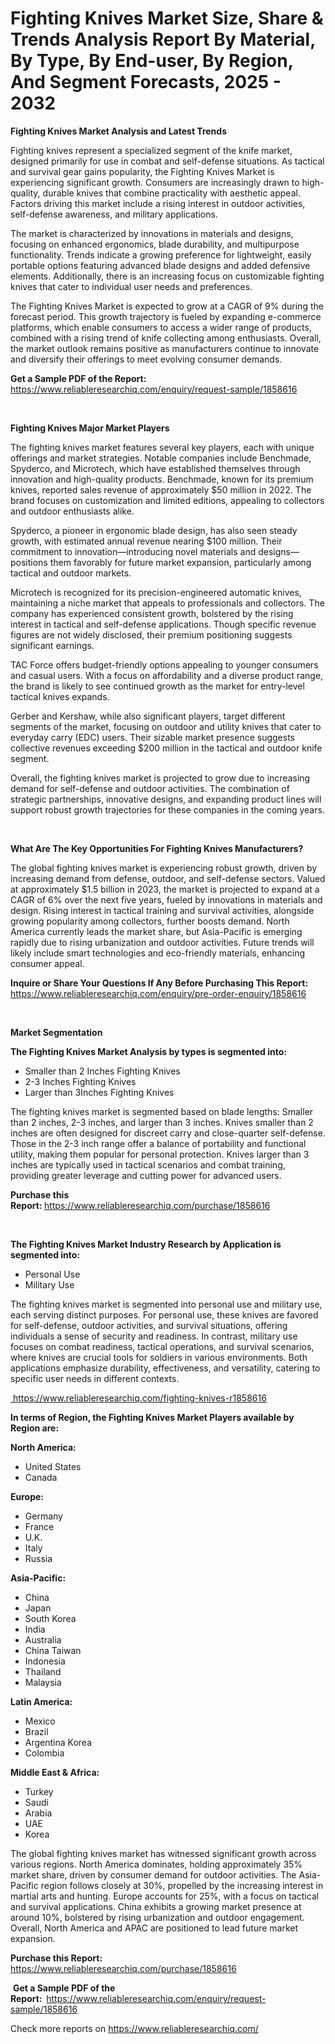 <p><h1>Fighting Knives Market Size, Share & Trends Analysis Report By Material, By Type, By End-user, By Region, And Segment Forecasts, 2025 - 2032</h1></p><p><strong>Fighting Knives Market Analysis and Latest Trends</strong></p>
<p><p>Fighting knives represent a specialized segment of the knife market, designed primarily for use in combat and self-defense situations. As tactical and survival gear gains popularity, the Fighting Knives Market is experiencing significant growth. Consumers are increasingly drawn to high-quality, durable knives that combine practicality with aesthetic appeal. Factors driving this market include a rising interest in outdoor activities, self-defense awareness, and military applications.</p><p>The market is characterized by innovations in materials and designs, focusing on enhanced ergonomics, blade durability, and multipurpose functionality. Trends indicate a growing preference for lightweight, easily portable options featuring advanced blade designs and added defensive elements. Additionally, there is an increasing focus on customizable fighting knives that cater to individual user needs and preferences.</p><p>The Fighting Knives Market is expected to grow at a CAGR of 9% during the forecast period. This growth trajectory is fueled by expanding e-commerce platforms, which enable consumers to access a wider range of products, combined with a rising trend of knife collecting among enthusiasts. Overall, the market outlook remains positive as manufacturers continue to innovate and diversify their offerings to meet evolving consumer demands.</p></p>
<p><strong>Get a Sample PDF of the Report:&nbsp;</strong> <a href="https://www.reliableresearchiq.com/enquiry/request-sample/1858616?utm_campaign=2232&utm_medium=2&utm_source=Github&utm_content=ia&utm_term=10022025&utm_id=fighting-knives">https://www.reliableresearchiq.com/enquiry/request-sample/1858616</a></p>
<p>&nbsp;</p>
<p><strong>Fighting Knives Major Market Players</strong></p>
<p><p>The fighting knives market features several key players, each with unique offerings and market strategies. Notable companies include Benchmade, Spyderco, and Microtech, which have established themselves through innovation and high-quality products. Benchmade, known for its premium knives, reported sales revenue of approximately $50 million in 2022. The brand focuses on customization and limited editions, appealing to collectors and outdoor enthusiasts alike.</p><p>Spyderco, a pioneer in ergonomic blade design, has also seen steady growth, with estimated annual revenue nearing $100 million. Their commitment to innovation—introducing novel materials and designs—positions them favorably for future market expansion, particularly among tactical and outdoor markets.</p><p>Microtech is recognized for its precision-engineered automatic knives, maintaining a niche market that appeals to professionals and collectors. The company has experienced consistent growth, bolstered by the rising interest in tactical and self-defense applications. Though specific revenue figures are not widely disclosed, their premium positioning suggests significant earnings.</p><p>TAC Force offers budget-friendly options appealing to younger consumers and casual users. With a focus on affordability and a diverse product range, the brand is likely to see continued growth as the market for entry-level tactical knives expands.</p><p>Gerber and Kershaw, while also significant players, target different segments of the market, focusing on outdoor and utility knives that cater to everyday carry (EDC) users. Their sizable market presence suggests collective revenues exceeding $200 million in the tactical and outdoor knife segment.</p><p>Overall, the fighting knives market is projected to grow due to increasing demand for self-defense and outdoor activities. The combination of strategic partnerships, innovative designs, and expanding product lines will support robust growth trajectories for these companies in the coming years.</p></p>
<p>&nbsp;</p>
<p><strong>What Are The Key Opportunities For Fighting Knives Manufacturers?</strong></p>
<p><p>The global fighting knives market is experiencing robust growth, driven by increasing demand from defense, outdoor, and self-defense sectors. Valued at approximately $1.5 billion in 2023, the market is projected to expand at a CAGR of 6% over the next five years, fueled by innovations in materials and design. Rising interest in tactical training and survival activities, alongside growing popularity among collectors, further boosts demand. North America currently leads the market share, but Asia-Pacific is emerging rapidly due to rising urbanization and outdoor activities. Future trends will likely include smart technologies and eco-friendly materials, enhancing consumer appeal.</p></p>
<p><strong>Inquire or Share Your Questions If Any Before Purchasing This Report:</strong> <a href="https://www.reliableresearchiq.com/enquiry/pre-order-enquiry/1858616?utm_campaign=2232&utm_medium=2&utm_source=Github&utm_content=ia&utm_term=10022025&utm_id=fighting-knives">https://www.reliableresearchiq.com/enquiry/pre-order-enquiry/1858616</a></p>
<p>&nbsp;</p>
<p><strong>Market Segmentation</strong></p>
<p><strong>The Fighting Knives Market Analysis by types is segmented into:</strong></p>
<p><ul><li>Smaller than 2 Inches Fighting Knives</li><li>2-3 Inches Fighting Knives</li><li>Larger than 3Inches Fighting Knives</li></ul></p>
<p><p>The fighting knives market is segmented based on blade lengths: Smaller than 2 inches, 2-3 inches, and larger than 3 inches. Knives smaller than 2 inches are often designed for discreet carry and close-quarter self-defense. Those in the 2-3 inch range offer a balance of portability and functional utility, making them popular for personal protection. Knives larger than 3 inches are typically used in tactical scenarios and combat training, providing greater leverage and cutting power for advanced users.</p></p>
<p><strong>Purchase this Report:&nbsp;</strong><a href="https://www.reliableresearchiq.com/purchase/1858616?utm_campaign=2232&utm_medium=2&utm_source=Github&utm_content=ia&utm_term=10022025&utm_id=fighting-knives">https://www.reliableresearchiq.com/purchase/1858616</a></p>
<p>&nbsp;</p>
<p><strong>The Fighting Knives Market Industry Research by Application is segmented into:</strong></p>
<p><ul><li>Personal Use</li><li>Military Use</li></ul></p>
<p><p>The fighting knives market is segmented into personal use and military use, each serving distinct purposes. For personal use, these knives are favored for self-defense, outdoor activities, and survival situations, offering individuals a sense of security and readiness. In contrast, military use focuses on combat readiness, tactical operations, and survival scenarios, where knives are crucial tools for soldiers in various environments. Both applications emphasize durability, effectiveness, and versatility, catering to specific user needs in different contexts.</p></p>
<p><a href="https://www.reliableresearchiq.com/fighting-knives-r1858616?utm_campaign=2232&utm_medium=2&utm_source=Github&utm_content=ia&utm_term=10022025&utm_id=fighting-knives">&nbsp;https://www.reliableresearchiq.com/fighting-knives-r1858616</a></p>
<p><strong>In terms of Region, the Fighting Knives Market Players available by Region are:</strong></p>
<p>
    <p> <strong> North America: </strong>
        <ul>
            <li>United States</li>
            <li>Canada</li>
        </ul>
        </p> 
    <p> <strong> Europe: </strong>
        <ul>
            <li>Germany</li>
            <li>France</li>
            <li>U.K.</li>
            <li>Italy</li>
            <li>Russia</li>
        </ul>
        </p> 
    <p> <strong> Asia-Pacific: </strong>
        <ul>
            <li>China</li>
            <li>Japan</li>
            <li>South Korea</li>
            <li>India</li>
            <li>Australia</li>
            <li>China Taiwan</li>
            <li>Indonesia</li>
            <li>Thailand</li>
            <li>Malaysia</li>
        </ul>
        </p> 
    <p> <strong> Latin America: </strong>
        <ul>
            <li>Mexico</li>
            <li>Brazil</li>
            <li>Argentina Korea</li>
            <li>Colombia</li>
        </ul>
        </p> 
    <p> <strong> Middle East & Africa: </strong>
        <ul>
            <li>Turkey</li>
            <li>Saudi</li>
            <li>Arabia</li>
            <li>UAE</li>
            <li>Korea</li>
        </ul>
    </p>
    </p>
<p><p>The global fighting knives market has witnessed significant growth across various regions. North America dominates, holding approximately 35% market share, driven by consumer demand for outdoor activities. The Asia-Pacific region follows closely at 30%, propelled by the increasing interest in martial arts and hunting. Europe accounts for 25%, with a focus on tactical and survival applications. China exhibits a growing market presence at around 10%, bolstered by rising urbanization and outdoor engagement. Overall, North America and APAC are positioned to lead future market expansion.</p></p>
<p><strong>Purchase this Report: </strong><a href="https://www.reliableresearchiq.com/purchase/1858616?utm_campaign=2232&utm_medium=2&utm_source=Github&utm_content=ia&utm_term=10022025&utm_id=fighting-knives">https://www.reliableresearchiq.com/purchase/1858616</a></p>
<p>&nbsp;<strong>Get a Sample PDF of the Report:&nbsp;&nbsp;</strong><a href="https://www.reliableresearchiq.com/enquiry/request-sample/1858616?utm_campaign=2232&utm_medium=2&utm_source=Github&utm_content=ia&utm_term=10022025&utm_id=fighting-knives">https://www.reliableresearchiq.com/enquiry/request-sample/1858616</a></p>
<p><strong></strong></p>
<p>Check more reports on <a href="https://www.reliableresearchiq.com/?utm_campaign=2232&utm_medium=2&utm_source=Github&utm_content=ia&utm_term=10022025&utm_id=fighting-knives">https://www.reliableresearchiq.com/</a></p>